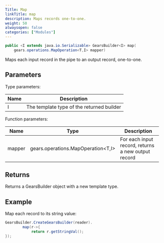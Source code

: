 ```yaml
---
Title: Map
linkTitle: map
description: Maps records one-to-one.
weight: 50
alwaysopen: false
categories: ["Modules"]
---
```


```java
public <I extends java.io.Serializable> GearsBuilder<I> map​(
	gears.operations.MapOperation<T,​I> mapper)
```

Maps each input record in the pipe to an output record, one-to-one.

## Parameters
 
Type parameters:

| Name | Description |
|------|-------------|
| I | The template type of the returned builder |

Function parameters:

| Name | Type | Description |
|------|------|-------------|
| mapper | <nobr>gears.operations.MapOperation<T,​I></nobr> | For each input record, returns a new output record |

## Returns

Returns a GearsBuilder object with a new template type.

## Example

Map each record to its string value:

```java
GearsBuilder.CreateGearsBuilder(reader).
 		map(r->{
    		return r.getStringVal();
});
```
